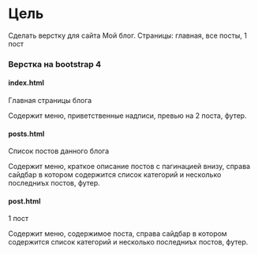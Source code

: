 # Цель
Сделать верстку для сайта Мой блог. Страницы: главная, все посты, 1 пост

### Верстка на bootstrap 4
#### index.html
Главная страницы блога

Содержит меню, приветственные надписи, превью на 2 поста, футер.

#### posts.html
Список постов данного блога

Содержит меню, краткое описание постов с пагинацией внизу, справа сайдбар в котором содержится список категорий и несколько последниъх постов, футер.

#### post.html
1 пост

Содержит меню, содержимое поста, справа сайдбар в котором содержится список категорий и несколько последниъх постов, футер.

